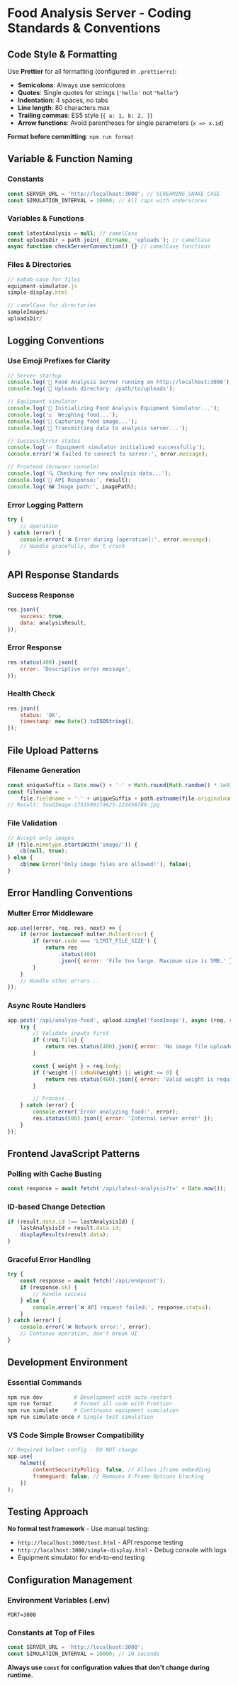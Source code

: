 <!-- Use this file to provide workspace-specific custom instructions to Copilot. For more details, visit https://code.visualstudio.com/docs/copilot/copilot-customization#_use-a-githubcopilotinstructionsmd-file -->

# Food Analysis Server - Coding Standards & Conventions

## Code Style & Formatting

Use **Prettier** for all formatting (configured in `.prettierrc`):

- **Semicolons**: Always use semicolons
- **Quotes**: Single quotes for strings (`'hello'` not `"hello"`)
- **Indentation**: 4 spaces, no tabs
- **Line length**: 80 characters max
- **Trailing commas**: ES5 style (`{ a: 1, b: 2, }`)
- **Arrow functions**: Avoid parentheses for single parameters (`x => x.id`)

**Format before committing**: `npm run format`

## Variable & Function Naming

### Constants

```javascript
const SERVER_URL = 'http://localhost:3000'; // SCREAMING_SNAKE_CASE
const SIMULATION_INTERVAL = 10000; // All caps with underscores
```

### Variables & Functions

```javascript
const latestAnalysis = null; // camelCase
const uploadsDir = path.join(__dirname, 'uploads'); // camelCase
async function checkServerConnection() {} // camelCase functions
```

### Files & Directories

```javascript
// kebab-case for files
equipment-simulator.js
simple-display.html

// camelCase for directories
sampleImages/
uploadsDir/
```

## Logging Conventions

### Use Emoji Prefixes for Clarity

```javascript
// Server startup
console.log('🍎 Food Analysis Server running on http://localhost:3000');
console.log('📁 Uploads directory: /path/to/uploads');

// Equipment simulator
console.log('🔧 Initializing Food Analysis Equipment Simulator...');
console.log('⚖️  Weighing food...');
console.log('📸 Capturing food image...');
console.log('📡 Transmitting data to analysis server...');

// Success/Error states
console.log('✅ Equipment simulator initialized successfully');
console.error('❌ Failed to connect to server:', error.message);

// Frontend (browser console)
console.log('🔍 Checking for new analysis data...');
console.log('📡 API Response:', result);
console.log('🖼️ Image path:', imagePath);
```

### Error Logging Pattern

```javascript
try {
    // operation
} catch (error) {
    console.error('❌ Error during [operation]:', error.message);
    // Handle gracefully, don't crash
}
```

## API Response Standards

### Success Response

```javascript
res.json({
    success: true,
    data: analysisResult,
});
```

### Error Response

```javascript
res.status(400).json({
    error: 'Descriptive error message',
});
```

### Health Check

```javascript
res.json({
    status: 'OK',
    timestamp: new Date().toISOString(),
});
```

## File Upload Patterns

### Filename Generation

```javascript
const uniqueSuffix = Date.now() + '-' + Math.round(Math.random() * 1e9);
const filename =
    file.fieldname + '-' + uniqueSuffix + path.extname(file.originalname);
// Result: foodImage-1753509174625-123456789.jpg
```

### File Validation

```javascript
// Accept only images
if (file.mimetype.startsWith('image/')) {
    cb(null, true);
} else {
    cb(new Error('Only image files are allowed!'), false);
}
```

## Error Handling Conventions

### Multer Error Middleware

```javascript
app.use((error, req, res, next) => {
    if (error instanceof multer.MulterError) {
        if (error.code === 'LIMIT_FILE_SIZE') {
            return res
                .status(400)
                .json({ error: 'File too large. Maximum size is 5MB.' });
        }
    }
    // Handle other errors...
});
```

### Async Route Handlers

```javascript
app.post('/api/analyze-food', upload.single('foodImage'), async (req, res) => {
    try {
        // Validate inputs first
        if (!req.file) {
            return res.status(400).json({ error: 'No image file uploaded' });
        }

        const { weight } = req.body;
        if (!weight || isNaN(weight) || weight <= 0) {
            return res.status(400).json({ error: 'Valid weight is required' });
        }

        // Process...
    } catch (error) {
        console.error('Error analyzing food:', error);
        res.status(500).json({ error: 'Internal server error' });
    }
});
```

## Frontend JavaScript Patterns

### Polling with Cache Busting

```javascript
const response = await fetch('/api/latest-analysis?t=' + Date.now());
```

### ID-based Change Detection

```javascript
if (result.data.id !== lastAnalysisId) {
    lastAnalysisId = result.data.id;
    displayResults(result.data);
}
```

### Graceful Error Handling

```javascript
try {
    const response = await fetch('/api/endpoint');
    if (response.ok) {
        // Handle success
    } else {
        console.error('❌ API request failed:', response.status);
    }
} catch (error) {
    console.error('❌ Network error:', error);
    // Continue operation, don't break UI
}
```

## Development Environment

### Essential Commands

```bash
npm run dev          # Development with auto-restart
npm run format       # Format all code with Prettier
npm run simulate     # Continuous equipment simulation
npm run simulate-once # Single test simulation
```

### VS Code Simple Browser Compatibility

```javascript
// Required helmet config - DO NOT change
app.use(
    helmet({
        contentSecurityPolicy: false, // Allows iframe embedding
        frameguard: false, // Removes X-Frame-Options blocking
    })
);
```

## Testing Approach

**No formal test framework** - Use manual testing:

- `http://localhost:3000/test.html` - API response testing
- `http://localhost:3000/simple-display.html` - Debug console with logs
- Equipment simulator for end-to-end testing

## Configuration Management

### Environment Variables (.env)

```properties
PORT=3000
```

### Constants at Top of Files

```javascript
const SERVER_URL = 'http://localhost:3000';
const SIMULATION_INTERVAL = 10000; // 10 seconds
```

**Always use `const` for configuration values that don't change during runtime.**
